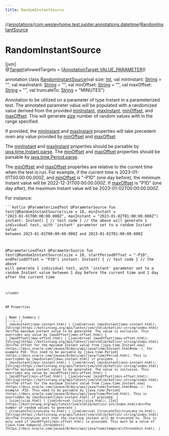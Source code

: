 ```yaml
---
title: RandomInstantSource
---
```

//[annotations](../../../index.html)/[com.wesleyhome.test.jupiter.annotations.datetime](../index.html)/[RandomInstantSource](index.html)



# RandomInstantSource



[jvm]\
@[Target](https://kotlinlang.org/api/latest/jvm/stdlib/kotlin.annotation/-target/index.html)(allowedTargets = [[AnnotationTarget.VALUE_PARAMETER](https://kotlinlang.org/api/latest/jvm/stdlib/kotlin.annotation/-annotation-target/-v-a-l-u-e_-p-a-r-a-m-e-t-e-r/index.html)])



annotation class [RandomInstantSource](index.html)(val size: [Int](https://kotlinlang.org/api/latest/jvm/stdlib/kotlin/-int/index.html), val minInstant: [String](https://kotlinlang.org/api/latest/jvm/stdlib/kotlin/-string/index.html) = &quot;&quot;, val maxInstant: [String](https://kotlinlang.org/api/latest/jvm/stdlib/kotlin/-string/index.html) = &quot;&quot;, val minOffset: [String](https://kotlinlang.org/api/latest/jvm/stdlib/kotlin/-string/index.html) = &quot;&quot;, val maxOffset: [String](https://kotlinlang.org/api/latest/jvm/stdlib/kotlin/-string/index.html) = &quot;&quot;, val truncateTo: [String](https://kotlinlang.org/api/latest/jvm/stdlib/kotlin/-string/index.html) = &quot;MINUTES&quot;)

Annotation to be utilized on a parameter of type Instant in a parameterized test. The annotated parameter value will be populated with a randomized value derived from the provided [minInstant](min-instant.html), [maxInstant](max-instant.html), [minOffset](min-offset.html), and [maxOffset](max-offset.html). This will generate [size](size.html) number of random values with in the range specified.



If provided, the [minInstant](min-instant.html) and [maxInstant](max-instant.html) properties will take precedent oven any value provided by [minOffset](min-offset.html) and [maxOffset](max-offset.html)



The [minInstant](min-instant.html) and [maxInstant](max-instant.html) properties should be parsable by [java.time.Instant.parse](https://docs.oracle.com/javase/8/docs/api/java/time/Instant.html#parse-kotlin.CharSequence-). The [minOffset](min-offset.html) and [maxOffset](max-offset.html) properties should be parsable by [java.time.Period.parse](https://docs.oracle.com/javase/8/docs/api/java/time/Period.html#parse-kotlin.CharSequence-).



The [minOffset](min-offset.html) and [maxOffset](max-offset.html) properties are relative to the current time when the test is run. For example, if the current time is 2023-01-01T00:00:00.000Z, and [minOffset](min-offset.html) is &quot;-P1D&quot; (one day before), the minimum Instant value will be 2022-12-31T00:00:00.000Z. If [maxOffset](max-offset.html) is &quot;P1D&quot; (one day after), the maximum Instant value will be 2023-01-02T00:00:00.000Z.



For instance:

<code>```kotlin
@ParameterizedTest
@ParameterSource
fun test(@RandomInstantSource(size = 10, minInstant = "2023-01-01T00:00:00.000Z", maxInstant = "2023-01-02T01:00:00.000Z") instant: Instant) {
// test code
}
// the above will generate 1 individual test, with 'instant' parameter set to a random Instant value between 2023-01-01T00:00:00.000Z and 2023-01-01T01:00:00.000Z

@ParameterizedTest
@ParameterSource
fun test(@RandomInstantSource(size = 10, startPeriodOffset = "-P1D", endPeriodOffset = "P1D") instant: Instant) {
// test code
}
// the above will generate 1 individual test, with 'instant' parameter set to a random Instant value between 1 day before the current time and 1 day after the current time
```
</code>



## Properties


| Name | Summary |
|---|---|
| [maxInstant](max-instant.html) | [jvm]<br>val [maxInstant](max-instant.html): [String](https://kotlinlang.org/api/latest/jvm/stdlib/kotlin/-string/index.html)<br>The maximum instant value to be generated. The value is exclusive. This overrides any value by [maxOffset](max-offset.html) |
| [maxOffset](max-offset.html) | [jvm]<br>val [maxOffset](max-offset.html): [String](https://kotlinlang.org/api/latest/jvm/stdlib/kotlin/-string/index.html)<br>The offset for the maximum Instant value from [java.time.Instant.now](https://docs.oracle.com/javase/8/docs/api/java/time/Instant.html#now--). For example P1D. This need to be parsable by [java.time.Period](https://docs.oracle.com/javase/8/docs/api/java/time/Period.html). This is overridden by [maxInstant](max-instant.html) if provided. |
| [minInstant](min-instant.html) | [jvm]<br>val [minInstant](min-instant.html): [String](https://kotlinlang.org/api/latest/jvm/stdlib/kotlin/-string/index.html)<br>The minimum instant value to be generated. The value is inclusive. This overrides any value by [minOffset](min-offset.html) |
| [minOffset](min-offset.html) | [jvm]<br>val [minOffset](min-offset.html): [String](https://kotlinlang.org/api/latest/jvm/stdlib/kotlin/-string/index.html)<br>The offset for the minimum Instant value from [java.time.Instant.now](https://docs.oracle.com/javase/8/docs/api/java/time/Instant.html#now--). For example -P1D. This need to be parsable by [java.time.Period](https://docs.oracle.com/javase/8/docs/api/java/time/Period.html). This is overridden by [minInstant](min-instant.html) if provided. |
| [size](size.html) | [jvm]<br>val [size](size.html): [Int](https://kotlinlang.org/api/latest/jvm/stdlib/kotlin/-int/index.html)<br>The number of random values to generate |
| [truncateTo](truncate-to.html) | [jvm]<br>val [truncateTo](truncate-to.html): [String](https://kotlinlang.org/api/latest/jvm/stdlib/kotlin/-string/index.html)<br>The truncation unit that the starting instant will be truncated to. This is only used if [minOffset](min-offset.html) is provided. This must be a value of [java.time.temporal.ChronoUnit](https://docs.oracle.com/javase/8/docs/api/java/time/temporal/ChronoUnit.html). |

